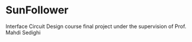 # SunFollower
Interface Circuit Design course final project under the supervision of Prof. Mahdi Sedighi
